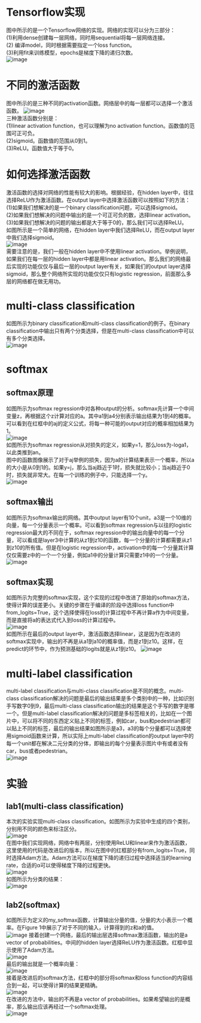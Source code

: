 # Tensorflow实现
图中所示的是一个Tensorflow网络的实现。网络的实现可以分为三部分：</br>
(1)利用dense创建每一层网络，同时用sequential将每一层网络连接。</br>
(2) 编译model，同时根据需要指定一个loss function。</br>
(3)利用fit来训练模型，epochs是梯度下降的递归次数。</br>
![image](https://github.com/zhangruiouc/Machine-Learning-Course/assets/130215873/bf69977a-5d3c-4d27-a1f9-62cf68fad6af)</br>
# 不同的激活函数
图中所示的是三种不同的activation函数。网络层中的每一层都可以选择一个激活函数。
![image](https://github.com/zhangruiouc/Machine-Learning-Course/assets/130215873/d6f0a383-75aa-4d69-9ee3-7e4dbf0d541b)</br>
三种激活函数分别是：</br>
(1)linear activation function，也可以理解为no activation function。函数值的范围可正可负。</br>
(2)sigmoid。函数值的范围从0到1。</br>
(3)ReLU。函数值大于等于0。</br>
# 如何选择激活函数
激活函数的选择对网络的性能有较大的影响。根据经验，在hidden layer中，往往选择ReLU作为激活函数。在output layer中选择激活函数可以按照如下的方法：</br>
(1)如果我们想解决的是一个binary classification问题，可以选择sigmoid。</br>
(2)如果我们想解决的问题中输出的是一个可正可负的数，选择linear activation。</br>
(3)如果我们想解决的问题的输出都是大于等于0的，那么我们可以选择ReLU。</br>
如图所示是一个简单的网络，在hidden layer中我们选择ReLU，而在output layer中我们选择sigmoid。</br>
![image](https://github.com/zhangruiouc/Machine-Learning-Course/assets/130215873/92611eda-c576-4ae4-86df-9db60ffb28d0)</br>
需要注意的是，我们一般在hidden layer中不使用linear activation。举例说明，如果我们在每一层的hidden layer中都是用linear activation。那么我们的网络最后实现的功能仅仅与最后一层的output layer有关，如果我们的output layer选择sigmoid，那么整个网络所实现的功能仅仅只有logistic regression，前面那么多层的网络都在做无用功。</br>
# multi-class classification
如图所示为binary classification和multi-class classification的例子。在binary classification中输出只有两个分类选择，但是在multi-class classification中可以有多个分类选择。</br>
![image](https://github.com/zhangruiouc/Machine-Learning-Course/assets/130215873/f46ccf37-7491-4e44-8ef9-0b9bec8c3ba1)
# softmax
## softmax原理
如图所示为softmax regression中对各种output的分析。softmax先计算一个中间变量z，再根据这个z计算对应的a。其中a1到a4分别表示输出结果为1到4的概率。可以看到在红框中的aj的定义公式，将每一种可能的output对应的概率相加结果为1。</br>
![image](https://github.com/zhangruiouc/Machine-Learning-Course/assets/130215873/bd16454f-3643-42bc-8a5d-79d299564faf)</br>
如图所示为softmax regression从对损失的定义，如果y=1，那么loss为-loga1，以此类推到an。</br>
图中的函数图像展示了对于aj举例的损失，因为a的计算结果表示一个概率，所以a的大小是从0到1的。如果y=j，那么当aj趋近于1时，损失就比较小；当aj趋近于0时，损失就非常大。在每一个训练的例子中，只能选择一个y。</br>
![image](https://github.com/zhangruiouc/Machine-Learning-Course/assets/130215873/fbb50ed2-f93e-4d46-bacf-c5bb9b0de572)</br>
## softmax输出
如图所示为softmax输出的网络。其中output layer有10个unit，a3是一个10维的向量，每一个分量表示一个概率。可以看到softmax regression与以往的logistic regression最大的不同在于，softmax regression中的输出向量中的每一个分量，可以看成是layer3中计算的从z1到z10的函数，每一个分量的计算都需要从z1到z10的所有值。但是在logistic regression中，activation中的每一个分量其计算仅仅需要z中的一个一个分量，例如a1中的分量计算只需要z1中的一个分量。</br>
![image](https://github.com/zhangruiouc/Machine-Learning-Course/assets/130215873/933b8b19-996c-4ece-9b91-c4b5a3ee7422)</br>
## softmax实现
如图所示为完整的softmax实现，这个实现的过程中改进了原始的softmax方法，使得计算的误差更小。关键的步骤在于编译的阶段中选择loss function中from_logits=True，这个选择使得在loss的计算过程中不再计算a作为中间变量，而是直接将a的表达式代入到loss的计算过程中。</br>
![image](https://github.com/zhangruiouc/Machine-Learning-Course/assets/130215873/e39982b7-d375-4a25-8980-a219243fca00)</br>
如图所示在最后的output layer中，激活函数选择linear，这是因为在改进的softmax实现中，输出的不再是从a1到a10的概率值，而是z1到z10。这样，在predict的环节中，作为预测基础的logits就是从z1到z10。
![image](https://github.com/zhangruiouc/Machine-Learning-Course/assets/130215873/66375867-8909-4974-96cc-d00e8dc5ddff)</br>
# multi-label classification
multi-label classification与multi-class classification是不同的概念。multi-class classification解决的问题是最后的输出结果是多个类别中的一种，比如识别手写数字0到9，最后multi-class classification输出的结果是这个手写的数字是哪一个。但是multi-label classification解决的问题是多标签相关的，比如在一个图片中，可以将不同的东西定义贴上不同的标签，例如car，bus和pedestrian都可以贴上不同的标签，最后的输出结果如图所示是a3，a3的每个分量都可以选择使用sigmoid函数来计算，所以实际上multi-label classification的output layer中的每一个unit都在解决二元分类的分体，即输出的每个分量表示图片中有或者没有car，bus或者pedestrian。</br>
![image](https://github.com/zhangruiouc/Machine-Learning-Course/assets/130215873/c8548aa8-708e-4355-a282-2aaa5571699b)</br>
# 实验
## lab1(multi-class classification)
本次的实验实现multi-class classification。如图所示为实验中生成的四个类别，分别用不同的颜色来标注区分。</br>
![image](https://github.com/zhangruiouc/Machine-Learning-Course/assets/130215873/669cad12-1152-4a0d-8e84-4a75760b6333)</br>
在图中我们实现网络，网络中有两层，分别使用ReLU和linear来作为激活函数，这里使用的代码是改进后的版本，所以在图中的红框部分有from_logits=True，同时选择Adam方法。Adam方法可以在梯度下降的递归过程中选择适当的learning rate，合适的α可以使得梯度下降的过程更快。</br>
![image](https://github.com/zhangruiouc/Machine-Learning-Course/assets/130215873/447e3591-e658-404d-b84d-94d7fd638cc3)</br>
如图所示为分类的结果：</br>
![image](https://github.com/zhangruiouc/Machine-Learning-Course/assets/130215873/24fb84e5-75c8-4c5a-9c50-b8550bb2a8a8)
## lab2(softmax)
如图所示为定义的my_softmax函数，计算输出分量的值，分量的大小表示一个概率。在Figure 1中展示了对于不同的输入，计算得到的z和a的值。</br>
![image](https://github.com/zhangruiouc/Machine-Learning-Course/assets/130215873/00a0739c-aee7-43c1-a5d7-7fec1b8f5189)
接着创建一个网络，最后的输出层选择softmax激活函数，输出的是a vector of probabilities。中间的hidden layer选择ReLU作为激活函数。红框中显示使用了Adam方法。</br>
![image](https://github.com/zhangruiouc/Machine-Learning-Course/assets/130215873/7514e228-e028-430e-a05f-09f7ebf30850)</br>
最后的输出就是一个概率向量：</br>
![image](https://github.com/zhangruiouc/Machine-Learning-Course/assets/130215873/db87d1be-d476-4421-9636-9e54cdb87167)</br>
接着是改进后的softmax方法，红框中的部分将softmax和loss function的内容结合到一起，可以使得计算的结果更精确。</br>
![image](https://github.com/zhangruiouc/Machine-Learning-Course/assets/130215873/ac4be730-9e22-4cbf-b573-1ef2c87e7828)</br>
在改进的方法中，输出的不再是a vector of probabilities。如果希望输出的是概率，那么输出应该再经过一个softmax处理。</br>
![image](https://github.com/zhangruiouc/Machine-Learning-Course/assets/130215873/6a2efaa0-6173-4016-8427-a17a45495f80)</br>














